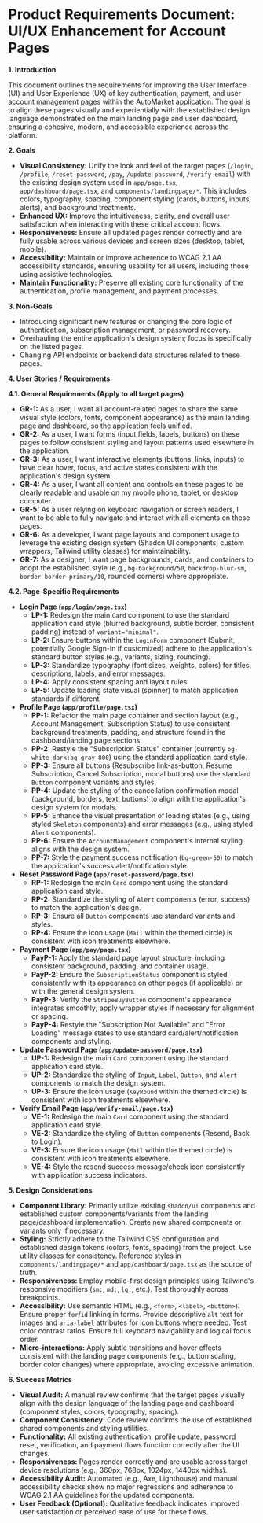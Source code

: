 # Product Requirements Document: UI/UX Enhancement for Account Pages

**1. Introduction**

This document outlines the requirements for improving the User Interface (UI) and User Experience (UX) of key authentication, payment, and user account management pages within the AutoMarket application. The goal is to align these pages visually and experientially with the established design language demonstrated on the main landing page and user dashboard, ensuring a cohesive, modern, and accessible experience across the platform.

**2. Goals**

*   **Visual Consistency:** Unify the look and feel of the target pages (`/login`, `/profile`, `/reset-password`, `/pay`, `/update-password`, `/verify-email`) with the existing design system used in `app/page.tsx`, `app/dashboard/page.tsx`, and `components/landingpage/*`. This includes colors, typography, spacing, component styling (cards, buttons, inputs, alerts), and background treatments.
*   **Enhanced UX:** Improve the intuitiveness, clarity, and overall user satisfaction when interacting with these critical account flows.
*   **Responsiveness:** Ensure all updated pages render correctly and are fully usable across various devices and screen sizes (desktop, tablet, mobile).
*   **Accessibility:** Maintain or improve adherence to WCAG 2.1 AA accessibility standards, ensuring usability for all users, including those using assistive technologies.
*   **Maintain Functionality:** Preserve all existing core functionality of the authentication, profile management, and payment processes.

**3. Non-Goals**

*   Introducing significant new features or changing the core logic of authentication, subscription management, or password recovery.
*   Overhauling the entire application's design system; focus is specifically on the listed pages.
*   Changing API endpoints or backend data structures related to these pages.

**4. User Stories / Requirements**

**4.1. General Requirements (Apply to all target pages)**

*   **GR-1:** As a user, I want all account-related pages to share the same visual style (colors, fonts, component appearance) as the main landing page and dashboard, so the application feels unified.
*   **GR-2:** As a user, I want forms (input fields, labels, buttons) on these pages to follow consistent styling and layout patterns used elsewhere in the application.
*   **GR-3:** As a user, I want interactive elements (buttons, links, inputs) to have clear hover, focus, and active states consistent with the application's design system.
*   **GR-4:** As a user, I want all content and controls on these pages to be clearly readable and usable on my mobile phone, tablet, or desktop computer.
*   **GR-5:** As a user relying on keyboard navigation or screen readers, I want to be able to fully navigate and interact with all elements on these pages.
*   **GR-6:** As a developer, I want page layouts and component usage to leverage the existing design system (Shadcn UI components, custom wrappers, Tailwind utility classes) for maintainability.
*   **GR-7:** As a designer, I want page backgrounds, cards, and containers to adopt the established style (e.g., `bg-background/50`, `backdrop-blur-sm`, `border border-primary/10`, rounded corners) where appropriate.

**4.2. Page-Specific Requirements**

*   **Login Page (`app/login/page.tsx`)**
    *   **LP-1:** Redesign the main `Card` component to use the standard application card style (blurred background, subtle border, consistent padding) instead of `variant="minimal"`.
    *   **LP-2:** Ensure buttons within the `LoginForm` component (Submit, potentially Google Sign-In if customized) adhere to the application's standard button styles (e.g., variants, sizing, rounding).
    *   **LP-3:** Standardize typography (font sizes, weights, colors) for titles, descriptions, labels, and error messages.
    *   **LP-4:** Apply consistent spacing and layout rules.
    *   **LP-5:** Update loading state visual (spinner) to match application standards if different.
*   **Profile Page (`app/profile/page.tsx`)**
    *   **PP-1:** Refactor the main page container and section layout (e.g., Account Management, Subscription Status) to use consistent background treatments, padding, and structure found in the dashboard/landing page sections.
    *   **PP-2:** Restyle the "Subscription Status" container (currently `bg-white dark:bg-gray-800`) using the standard application card style.
    *   **PP-3:** Ensure all buttons (Resubscribe link-as-button, Resume Subscription, Cancel Subscription, modal buttons) use the standard `Button` component variants and styles.
    *   **PP-4:** Update the styling of the cancellation confirmation modal (background, borders, text, buttons) to align with the application's design system for modals.
    *   **PP-5:** Enhance the visual presentation of loading states (e.g., using styled `Skeleton` components) and error messages (e.g., using styled `Alert` components).
    *   **PP-6:** Ensure the `AccountManagement` component's internal styling aligns with the design system.
    *   **PP-7:** Style the payment success notification (`bg-green-50`) to match the application's success alert/notification style.
*   **Reset Password Page (`app/reset-password/page.tsx`)**
    *   **RP-1:** Redesign the main `Card` component using the standard application card style.
    *   **RP-2:** Standardize the styling of `Alert` components (error, success) to match the application's design.
    *   **RP-3:** Ensure all `Button` components use standard variants and styles.
    *   **RP-4:** Ensure the icon usage (`Mail` within the themed circle) is consistent with icon treatments elsewhere.
*   **Payment Page (`app/pay/page.tsx`)**
    *   **PayP-1:** Apply the standard page layout structure, including consistent background, padding, and container usage.
    *   **PayP-2:** Ensure the `SubscriptionStatus` component is styled consistently with its appearance on other pages (if applicable) or with the general design system.
    *   **PayP-3:** Verify the `StripeBuyButton` component's appearance integrates smoothly; apply wrapper styles if necessary for alignment or spacing.
    *   **PayP-4:** Restyle the "Subscription Not Available" and "Error Loading" message states to use standard card/alert/notification components and styling.
*   **Update Password Page (`app/update-password/page.tsx`)**
    *   **UP-1:** Redesign the main `Card` component using the standard application card style.
    *   **UP-2:** Standardize the styling of `Input`, `Label`, `Button`, and `Alert` components to match the design system.
    *   **UP-3:** Ensure the icon usage (`KeyRound` within the themed circle) is consistent with icon treatments elsewhere.
*   **Verify Email Page (`app/verify-email/page.tsx`)**
    *   **VE-1:** Redesign the main `Card` component using the standard application card style.
    *   **VE-2:** Standardize the styling of `Button` components (Resend, Back to Login).
    *   **VE-3:** Ensure the icon usage (`Mail` within the themed circle) is consistent with icon treatments elsewhere.
    *   **VE-4:** Style the resend success message/check icon consistently with application success indicators.

**5. Design Considerations**

*   **Component Library:** Primarily utilize existing `shadcn/ui` components and established custom components/variants from the landing page/dashboard implementation. Create new shared components or variants only if necessary.
*   **Styling:** Strictly adhere to the Tailwind CSS configuration and established design tokens (colors, fonts, spacing) from the project. Use utility classes for consistency. Reference styles in `components/landingpage/*` and `app/dashboard/page.tsx` as the source of truth.
*   **Responsiveness:** Employ mobile-first design principles using Tailwind's responsive modifiers (`sm:`, `md:`, `lg:`, etc.). Test thoroughly across breakpoints.
*   **Accessibility:** Use semantic HTML (e.g., `<form>`, `<label>`, `<button>`). Ensure proper `for`/`id` linking in forms. Provide descriptive `alt` text for images and `aria-label` attributes for icon buttons where needed. Test color contrast ratios. Ensure full keyboard navigability and logical focus order.
*   **Micro-interactions:** Apply subtle transitions and hover effects consistent with the landing page components (e.g., button scaling, border color changes) where appropriate, avoiding excessive animation.

**6. Success Metrics**

*   **Visual Audit:** A manual review confirms that the target pages visually align with the design language of the landing page and dashboard (component styles, colors, typography, spacing).
*   **Component Consistency:** Code review confirms the use of established shared components and styling utilities.
*   **Functionality:** All existing authentication, profile update, password reset, verification, and payment flows function correctly after the UI changes.
*   **Responsiveness:** Pages render correctly and are usable across target device resolutions (e.g., 360px, 768px, 1024px, 1440px widths).
*   **Accessibility Audit:** Automated (e.g., Axe, Lighthouse) and manual accessibility checks show no major regressions and adherence to WCAG 2.1 AA guidelines for the updated components.
*   **User Feedback (Optional):** Qualitative feedback indicates improved user satisfaction or perceived ease of use for these flows. 